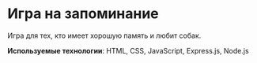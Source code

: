 <h1>Игра на запоминание</h1>

Игра для тех, кто имеет хорошую память и любит собак. <br>

<strong>Используемые технологии</strong>: HTML, CSS, JavaScript, Express.js, Node.js

